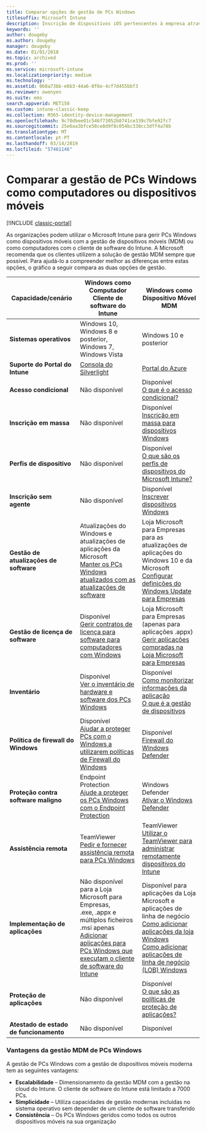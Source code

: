 ```yaml
---
title: Comparar opções de gestão de PCs Windows
titlesuffix: Microsoft Intune
description: Inscrição de dispositivos iOS pertencentes à empresa através do Programa de Registo de Aparelho (DEP) da Apple ou do Apple Configurator.
keywords: ''
author: dougeby
ms.author: dougeby
manager: dougeby
ms.date: 01/01/2018
ms.topic: archived
ms.prod: ''
ms.service: microsoft-intune
ms.localizationpriority: medium
ms.technology: ''
ms.assetid: 068a73bb-e6b3-44a6-8f6e-4cf7d455bbf3
ms.reviewer: owenyen
ms.suite: ems
search.appverid: MET150
ms.custom: intune-classic-keep
ms.collection: M365-identity-device-management
ms.openlocfilehash: 9c70dbee01c546f73052b8741ce339c7bfe92fc7
ms.sourcegitcommit: 25e6aa3bfce58ce8d9f8c054bc338cc3dff4a78b
ms.translationtype: MT
ms.contentlocale: pt-PT
ms.lasthandoff: 03/14/2019
ms.locfileid: "57461146"
---
```

# <a name="compare-managing-windows-pcs-as-computers-or-mobile-devices"></a>Comparar a gestão de PCs Windows como computadores ou dispositivos móveis

[!INCLUDE [classic-portal](includes/classic-portal.md)]

As organizações podem utilizar o Microsoft Intune para gerir PCs Windows como dispositivos móveis com a gestão de dispositivos móveis (MDM) ou como computadores com o cliente de software do Intune.  A Microsoft recomenda que os clientes utilizem a solução de gestão MDM sempre que possível. Para ajudá-lo a compreender melhor as diferenças entre estas opções, o gráfico a seguir compara as duas opções de gestão.

|**Capacidade/cenário** |**Windows como Computador**<br>Cliente de software do Intune | **Windows como Dispositivo Móvel**<br>MDM |
|--------------|-------------------------------|-------------------------------|
|**Sistemas operativos** |Windows 10, Windows 8 e posterior, Windows 7, Windows Vista | Windows 10 e posterior |
|**Suporte do Portal do Intune** |[Consola do Silverlight](https://manage.microsoft.com)|[Portal do Azure](https://portal.azure.com) |
|**Acesso condicional**|Não disponível|Disponível <br>[O que é o acesso condicional?](conditional-access.md)|
|**Inscrição em massa**|Não disponível|Disponível <br>[Inscrição em massa para dispositivos Windows](windows-bulk-enroll.md)|
|**Perfis de dispositivo**|Não disponível|Disponível <br>[O que são os perfis de dispositivos do Microsoft Intune?](device-profiles.md)|
|**Inscrição sem agente**|Não disponível |Disponível<br>[Inscrever dispositivos Windows](windows-enroll.md)|
|**Gestão de atualizações de software**| Atualizações do Windows e atualizações de aplicações da Microsoft<br>[Manter os PCs Windows atualizados com as atualizações de software](keep-windows-pcs-up-to-date-with-software-updates-in-microsoft-intune.md)|Loja Microsoft para Empresas para as atualizações de aplicações do Windows 10 e da Microsoft<br> [Configurar definições do Windows Update para Empresas](windows-update-for-business-configure.md) |
|**Gestão de licença de software**|Disponível <br>[Gerir contratos de licença para software para computadores com Windows](manage-license-agreements-for-windows-pc-software-in-microsoft-intune.md)|Loja Microsoft para Empresas (apenas para aplicações .appx)<br>[Gerir aplicações compradas na Loja Microsoft para Empresas](windows-store-for-business.md)|
|**Inventário**|Disponível <br>[Ver o inventário de hardware e software dos PCs Windows](view-hardware-and-software-inventory-for-windows-pcs-in-microsoft-intune.md)|Disponível <br>[Como monitorizar informações da aplicação](apps-monitor.md)<br>[O que é a gestão de dispositivos](device-management.md)|
|**Política de firewall do Windows**|Disponível <br>[Ajudar a proteger PCs com o Windows a utilizarem políticas de Firewall do Windows](help-protect-windows-pcs-using-windows-firewall-policies-in-microsoft-intune.md) |Disponível <br>[Firewall do Windows Defender](endpoint-protection-windows-10.md#windows-defender-firewall)|
|**Proteção contra software maligno**|Endpoint Protection<br>[Ajude a proteger os PCs Windows com o Endpoint Protection](help-secure-windows-pcs-with-endpoint-protection-for-microsoft-intune.md)|Windows Defender<br>[Ativar o Windows Defender](advanced-threat-protection.md)|
|**Assistência remota** |TeamViewer<br>[Pedir e fornecer assistência remota para PCs Windows](request-and-provide-remote-assistance-for-windows-pcs-in-microsoft-intune.md)|TeamViewer<br> [Utilizar o TeamViewer para administrar remotamente dispositivos do Intune](device-profile-android-teamviewer.md) |
|**Implementação de aplicações** | Não disponível para a Loja Microsoft para Empresas,<br>.exe, .appx e múltiplos ficheiros .msi apenas<br>[Adicionar aplicações para PCs Windows que executam o cliente de software do Intune](add-apps-for-windows-pcs-in-microsoft-intune.md)|Disponível para aplicações da Loja Microsoft e aplicações de linha de negócio<br>[Como adicionar aplicações da loja Windows](store-apps-windows.md)<br>[Como adicionar aplicações de linha de negócio (LOB) Windows](lob-apps-windows.md)|
|**Proteção de aplicações**|Não disponível|Disponível <br>[O que são as políticas de proteção de aplicações?](app-protection-policy.md)|
|**Atestado de estado de funcionamento**|Não disponível|Disponível|


### <a name="advantages-of-mdm-windows-pc-management"></a>Vantagens da gestão MDM de PCs Windows
A gestão de PCs Windows com a gestão de dispositivos móveis moderna tem as seguintes vantagens:
- **Escalabilidade** – Dimensionamento da gestão MDM com a gestão na cloud do Intune. O cliente de software do Intune está limitado a 7000 PCs.
- **Simplicidade** – Utiliza capacidades de gestão modernas incluídas no sistema operativo sem depender de um cliente de software transferido
- **Consistência** – Os PCs Windows geridos como todos os outros dispositivos móveis na sua organização
<!-- - **Cloud optimization** - -->
